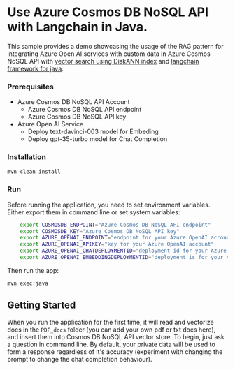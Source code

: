 # Use Azure Cosmos DB NoSQL API with Langchain in Java.

This sample provides a demo showcasing the usage of the RAG pattern for integrating Azure Open AI services with custom data in Azure Cosmos NoSQL API with [vector search using DiskANN index](https://learn.microsoft.com/azure/cosmos-db/nosql/vector-search) and [langchain framework for java](https://github.com/langchain4j/langchain4j).

### Prerequisites

- Azure Cosmos DB NoSQL API Account
    - Azure Cosmos DB NoSQL API endpoint
    - Azure Cosmos DB NoSQL API key
- Azure Open AI Service
    - Deploy text-davinci-003 model for Embeding
    - Deploy gpt-35-turbo model for Chat Completion


### Installation
``` bash 
mvn clean install
```

### Run

Before running the application, you need to set environment variables. Either export them in command line or set system variables:

```bash
    export COSMOSDB_ENDPOINT="Azure Cosmos DB NoSQL API endpoint"
    export COSMOSDB_KEY="Azure Cosmos DB NoSQL API key"
    export AZURE_OPENAI_ENDPOINT="endpoint for your Azure OpenAI account"
    export AZURE_OPENAI_APIKEY="key for your Azure OpenAI account"
    export AZURE_OPENAI_CHATDEPLOYMENTID="deployment id for your Azure OpenAI chat embeddings"
    export AZURE_OPENAI_EMBEDDINGDEPLOYMENTID="deployment is for your Azure OpenAI chat completions"
```

Then run the app:

```bash
mvn exec:java   
```

## Getting Started
When you run the application for the first time, it will read and vectorize docs in the `PDF_docs` folder (you can add your own pdf or txt docs here), and insert them into Cosmos DB NoSQL API vector store. To begin, just ask a question in command line. By default, your private data will be used to form a response regardless of it's accuracy (experiment with changing the prompt to change the chat completion behaviour).

